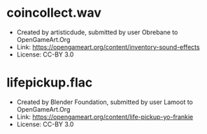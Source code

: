 # coincollect.wav

* Created by artisticdude, submitted by user Obrebane to OpenGameArt.Org
* Link: https://opengameart.org/content/inventory-sound-effects
* License: CC-BY 3.0

# lifepickup.flac

* Created by Blender Foundation, submitted by user Lamoot to OpenGameArt.Org
* Link: https://opengameart.org/content/life-pickup-yo-frankie
* License: CC-BY 3.0
